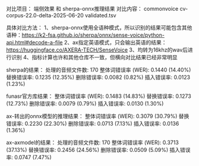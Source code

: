 对比项目：
端侧效果 和 sherpa-onnx推理结果
对比内容：
commonvoice cv-corpus-22.0-delta-2025-06-20 validated.tsv

具体对比方法：
1、sherpa-onnx使用全语种模式，所以识别的结果可能包含其他语种：https://k2-fsa.github.io/sherpa/onnx/sense-voice/python-api.html#decode-a-file
2、ax指定英语模式，只会输出英语的结果：https://huggingface.co/AXERA-TECH/SenseVoice
3、均转为16khz的wav后进行识别
4、指标计算也许和其他仓库不一致，但横向对比结果已经非常明显


sherpa的结果：
处理的音频文件数: 170
整体词错误率 (WER): 0.1440 (14.40%)
  替换错误率: 0.1235 (12.35%)
  删除错误率: 0.0082 (0.82%)
  插入错误率: 0.0123 (1.23%)

funasr官方库结果：
整体词错误率 (WER): 0.1483 (14.83%)
  替换错误率: 0.1273 (12.73%)
  删除错误率: 0.0079 (0.79%)
  插入错误率: 0.0130 (1.30%)

ax-转出的onnx模型的推理结果：
整体词错误率 (WER): 0.3079 (30.79%)
  替换错误率: 0.2230 (22.30%)
  删除错误率: 0.0713 (7.13%)
  插入错误率: 0.0136 (1.36%)

ax-axmodel的结果：
处理的音频文件数: 170
整体词错误率 (WER): 0.3713 (37.13%)
  替换错误率: 0.2456 (24.56%)
  删除错误率: 0.0509 (5.09%)
  插入错误率: 0.0747 (7.47%)




